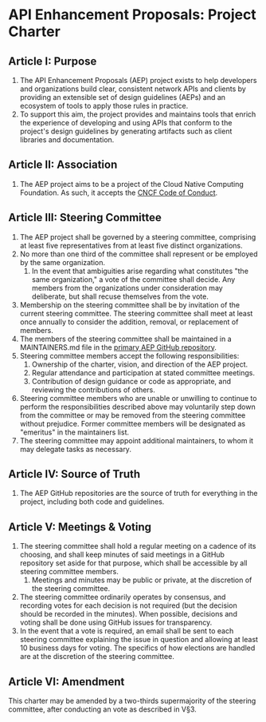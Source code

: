 # API Enhancement Proposals: Project Charter

## Article I: Purpose

1. The API Enhancement Proposals (AEP) project exists to help developers and
   organizations build clear, consistent network APIs and clients by providing
   an extensible set of design guidelines (AEPs) and an ecosystem of tools to
   apply those rules in practice.
2. To support this aim, the project provides and maintains tools that enrich
   the experience of developing and using APIs that conform to the project's
   design guidelines by generating artifacts such as client libraries and
   documentation.

## Article II: Association

1. The AEP project aims to be a project of the Cloud Native Computing
   Foundation. As such, it accepts the [CNCF Code of Conduct][0].

## Article III: Steering Committee

1. The AEP project shall be governed by a steering committee, comprising at
   least five representatives from at least five distinct organizations.
2. No more than one third of the committee shall represent or be employed by
   the same organization.
   1. In the event that ambiguities arise regarding what constitutes "the same
      organization," a vote of the committee shall decide. Any members from the
      organizations under consideration may deliberate, but shall recuse
      themselves from the vote.
3. Membership on the steering committee shall be by invitation of the current
   steering committee. The steering committee shall meet at least once annually
   to consider the addition, removal, or replacement of members.
4. The members of the steering committee shall be maintained in a
   MAINTAINERS.md file in the
   [primary AEP GitHub repository](https://github.com/aep-dev/aep.dev).
5. Steering committee members accept the following responsibilities:
   1. Ownership of the charter, vision, and direction of the AEP project.
   2. Regular attendance and participation at stated committee meetings.
   3. Contribution of design guidance or code as appropriate, and reviewing the
      contributions of others.
6. Steering committee members who are unable or unwilling to continue to
   perform the responsibilities described above may voluntarily step down from
   the committee or may be removed from the steering committee without
   prejudice. Former committee members will be designated as "emeritus" in the
   maintainers list.
7. The steering committee may appoint additional maintainers, to whom it may
   delegate tasks as necessary.

## Article IV: Source of Truth

1. The AEP GitHub repositories are the source of truth for everything in the
   project, including both code and guidelines.

## Article V: Meetings & Voting

1. The steering committee shall hold a regular meeting on a cadence of its
   choosing, and shall keep minutes of said meetings in a GitHub repository set
   aside for that purpose, which shall be accessible by all steering committee
   members.
   1. Meetings and minutes may be public or private, at the discretion of the
      steering committee.
2. The steering committee ordinarily operates by consensus, and recording votes
   for each decision is not required (but the decision should be recorded in
   the minutes). When possible, decisions and voting shall be done using GitHub
   issues for transparency.
3. In the event that a vote is required, an email shall be sent to each
   steering committee explaining the issue in question and allowing at least 10
   business days for voting. The specifics of how elections are handled are at
   the discretion of the steering committee.

## Article VI: Amendment

This charter may be amended by a two-thirds supermajority of the steering
committee, after conducting an vote as described in V§3.

[0]: https://github.com/cncf/foundation/blob/master/code-of-conduct.md
